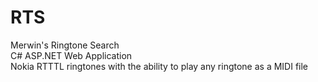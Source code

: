 # RTS
Merwin's Ringtone Search<br />
C# ASP.NET Web Application<br />
Nokia RTTTL ringtones with the ability to play any ringtone as a MIDI file